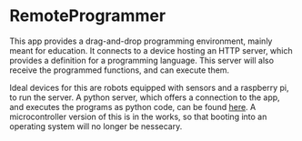 # RemoteProgrammer

This app provides a drag-and-drop programming environment, mainly meant for education.
It connects to a device hosting an HTTP server, which provides a definition for a programming language.
This server will also receive the programmed functions, and can execute them.

Ideal devices for this are robots equipped with sensors and a raspberry pi, to run the server.
A python server, which offers a connection to the app, and executes the programs as python code, can be found [here](https://github.com/Maximilian-Seitz/RemoteProgrammer_PythonServer).
A microcontroller version of this is in the works, so that booting into an operating system will no longer be nessecary.
